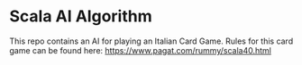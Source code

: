 # Scala AI Algorithm

This repo contains an AI for playing an Italian Card Game. Rules for this card game can be found here: https://www.pagat.com/rummy/scala40.html 

